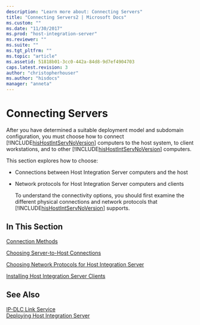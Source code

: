 ```yaml
---
description: "Learn more about: Connecting Servers"
title: "Connecting Servers2 | Microsoft Docs"
ms.custom: ""
ms.date: "11/30/2017"
ms.prod: "host-integration-server"
ms.reviewer: ""
ms.suite: ""
ms.tgt_pltfrm: ""
ms.topic: "article"
ms.assetid: 51818b01-3cc0-442a-84d8-9d7ef4904703
caps.latest.revision: 3
author: "christopherhouser"
ms.author: "hisdocs"
manager: "anneta"
---
```

# Connecting Servers
After you have determined a suitable deployment model and subdomain configuration, you must choose how to connect [!INCLUDE[hisHostIntServNoVersion](../includes/hishostintservnoversion-md.md)] computers to the host system, to client workstations, and to other [!INCLUDE[hisHostIntServNoVersion](../includes/hishostintservnoversion-md.md)] computers.  
  
 This section explores how to choose:  
  
- Connections between Host Integration Server computers and the host  
  
- Network protocols for Host Integration Server computers and clients  
  
  To understand the connectivity options, you should first examine the different physical connections and network protocols that [!INCLUDE[hisHostIntServNoVersion](../includes/hishostintservnoversion-md.md)] supports.  
  
## In This Section  
 [Connection Methods](../core/connection-methods2.md)  
  
 [Choosing Server-to-Host Connections](../core/choosing-server-to-host-connections1.md)  
  
 [Choosing Network Protocols for Host Integration Server](../core/choosing-network-protocols-for-host-integration-server1.md)  
  
 [Installing Host Integration Server Clients](../core/installing-host-integration-server-clients2.md)  
  
## See Also  
 [IP-DLC Link Service](./ip-dlc-link-service2.md)   
 [Deploying Host Integration Server](../core/deploying-host-integration-server2.md)
